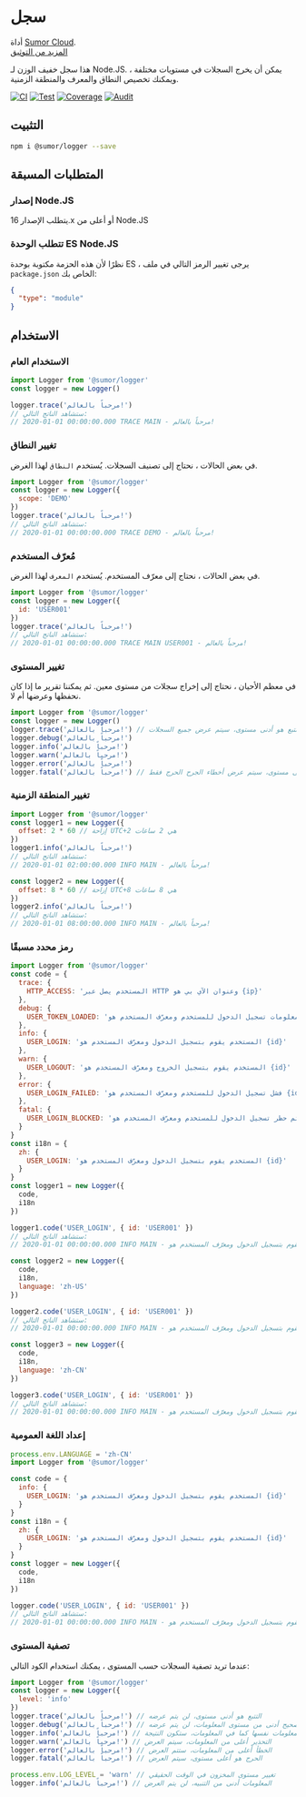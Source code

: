 # سجل

أداة [Sumor Cloud](https://sumor.cloud).  
[المزيد من التوثيق](https://sumor.cloud/logger)

هذا سجل خفيف الوزن لـ Node.JS.
يمكن أن يخرج السجلات في مستويات مختلفة ، ويمكنك تخصيص النطاق والمعرف والمنطقة الزمنية.

[![CI](https://github.com/sumor-cloud/logger/actions/workflows/ci.yml/badge.svg)](https://github.com/sumor-cloud/logger/actions/workflows/ci.yml)
[![Test](https://github.com/sumor-cloud/logger/actions/workflows/ut.yml/badge.svg)](https://github.com/sumor-cloud/logger/actions/workflows/ut.yml)
[![Coverage](https://github.com/sumor-cloud/logger/actions/workflows/coverage.yml/badge.svg)](https://github.com/sumor-cloud/logger/actions/workflows/coverage.yml)
[![Audit](https://github.com/sumor-cloud/logger/actions/workflows/audit.yml/badge.svg)](https://github.com/sumor-cloud/logger/actions/workflows/audit.yml)

## التثبيت

```bash
npm i @sumor/logger --save
```

## المتطلبات المسبقة

### إصدار Node.JS

يتطلب الإصدار 16.x أو أعلى من Node.JS

### تتطلب الوحدة ES Node.JS

نظرًا لأن هذه الحزمة مكتوبة بوحدة ES ،
يرجى تغيير الرمز التالي في ملف `package.json` الخاص بك:

```json
{
  "type": "module"
}
```

## الاستخدام

### الاستخدام العام

```js
import Logger from '@sumor/logger'
const logger = new Logger()

logger.trace('مرحباً بالعالم!')
// ستشاهد الناتج التالي:
// 2020-01-01 00:00:00.000 TRACE MAIN - مرحباً بالعالم!
```

### تغيير النطاق

في بعض الحالات ، نحتاج إلى تصنيف السجلات. يُستخدم `النطاق` لهذا الغرض.

```js
import Logger from '@sumor/logger'
const logger = new Logger({
  scope: 'DEMO'
})
logger.trace('مرحباً بالعالم!')
// ستشاهد الناتج التالي:
// 2020-01-01 00:00:00.000 TRACE DEMO - مرحباً بالعالم!
```

### مُعرّف المستخدم

في بعض الحالات ، نحتاج إلى معرّف المستخدم. يُستخدم `المعرف` لهذا الغرض.

```js
import Logger from '@sumor/logger'
const logger = new Logger({
  id: 'USER001'
})
logger.trace('مرحباً بالعالم!')
// ستشاهد الناتج التالي:
// 2020-01-01 00:00:00.000 TRACE MAIN USER001 - مرحباً بالعالم!
```

### تغيير المستوى

في معظم الأحيان ، نحتاج إلى إخراج سجلات من مستوى معين. ثم يمكننا تقرير ما إذا كان نحفظها وعرضها أم لا.

```js
import Logger from '@sumor/logger'
const logger = new Logger()
logger.trace('مرحباً بالعالم!') // التتبع هو أدنى مستوى، سيتم عرض جميع السجلات
logger.debug('مرحباً بالعالم!')
logger.info('مرحباً بالعالم!')
logger.warn('مرحباً بالعالم!')
logger.error('مرحباً بالعالم!')
logger.fatal('مرحباً بالعالم!') // الحرج هو أعلى مستوى، سيتم عرض أخطاء الجرح الحرج فقط
```

### تغيير المنطقة الزمنية

```js
import Logger from '@sumor/logger'
const logger1 = new Logger({
  offset: 2 * 60 // إزاحة UTC+2 هي 2 ساعات
})
logger1.info('مرحباً بالعالم!')
// ستشاهد الناتج التالي:
// 2020-01-01 02:00:00.000 INFO MAIN - مرحباً بالعالم!

const logger2 = new Logger({
  offset: 8 * 60 // إزاحة UTC+8 هي 8 ساعات
})
logger2.info('مرحباً بالعالم!')
// ستشاهد الناتج التالي:
// 2020-01-01 08:00:00.000 INFO MAIN - مرحباً بالعالم!
```

### رمز محدد مسبقًا

```js
import Logger from '@sumor/logger'
const code = {
  trace: {
    HTTP_ACCESS: 'المستخدم يصل عبر HTTP وعنوان الآي بي هو {ip}'
  },
  debug: {
    USER_TOKEN_LOADED: 'تمت قراءة معلومات تسجيل الدخول للمستخدم ومعرّف المستخدم هو {id}'
  },
  info: {
    USER_LOGIN: 'المستخدم يقوم بتسجيل الدخول ومعرّف المستخدم هو {id}'
  },
  warn: {
    USER_LOGOUT: 'المستخدم يقوم بتسجيل الخروج ومعرّف المستخدم هو {id}'
  },
  error: {
    USER_LOGIN_FAILED: 'فشل تسجيل الدخول للمستخدم ومعرّف المستخدم هو {id}'
  },
  fatal: {
    USER_LOGIN_BLOCKED: 'تم حظر تسجيل الدخول للمستخدم ومعرّف المستخدم هو {id}'
  }
}
const i18n = {
  zh: {
    USER_LOGIN: 'المستخدم يقوم بتسجيل الدخول ومعرّف المستخدم هو {id}'
  }
}
const logger1 = new Logger({
  code,
  i18n
})

logger1.code('USER_LOGIN', { id: 'USER001' })
// ستشاهد الناتج التالي:
// 2020-01-01 00:00:00.000 INFO MAIN - المستخدم يقوم بتسجيل الدخول ومعرّف المستخدم هو USER001

const logger2 = new Logger({
  code,
  i18n,
  language: 'zh-US'
})

logger2.code('USER_LOGIN', { id: 'USER001' })
// ستشاهد الناتج التالي:
// 2020-01-01 00:00:00.000 INFO MAIN - المستخدم يقوم بتسجيل الدخول ومعرّف المستخدم هو USER001

const logger3 = new Logger({
  code,
  i18n,
  language: 'zh-CN'
})

logger3.code('USER_LOGIN', { id: 'USER001' })
// ستشاهد الناتج التالي:
// 2020-01-01 00:00:00.000 INFO MAIN - المستخدم يقوم بتسجيل الدخول ومعرّف المستخدم هو USER001
```

### إعداد اللغة العمومية

```js
process.env.LANGUAGE = 'zh-CN'
import Logger from '@sumor/logger'

const code = {
  info: {
    USER_LOGIN: 'المستخدم يقوم بتسجيل الدخول ومعرّف المستخدم هو {id}'
  }
}
const i18n = {
  zh: {
    USER_LOGIN: 'المستخدم يقوم بتسجيل الدخول ومعرّف المستخدم هو {id}'
  }
}
const logger = new Logger({
  code,
  i18n
})

logger.code('USER_LOGIN', { id: 'USER001' })
// ستشاهد الناتج التالي:
// 2020-01-01 00:00:00.000 INFO MAIN - المستخدم يقوم بتسجيل الدخول ومعرّف المستخدم هو USER001
```

### تصفية المستوى

عندما تريد تصفية السجلات حسب المستوى ، يمكنك استخدام الكود التالي:

```js
import Logger from '@sumor/logger'
const logger = new Logger({
  level: 'info'
})
logger.trace('مرحباً بالعالم!') // التتبع هو أدنى مستوى، لن يتم عرضه
logger.debug('مرحباً بالعالم!') // التصحيح أدنى من مستوى المعلومات، لن يتم عرضه
logger.info('مرحباً بالعالم!') // المعلومات نفسها كما في المعلومات، ستكون النتيجة
logger.warn('مرحباً بالعالم!') // التحذير أعلى من المعلومات، سيتم العرض
logger.error('مرحباً بالعالم!') // الخطأ أعلى من المعلومات، ستتم العرض
logger.fatal('مرحباً بالعالم!') // الحرج هو أعلى مستوى، سيتم العرض

process.env.LOG_LEVEL = 'warn' // تغيير مستوى المخزون في الوقت الحقيقي
logger.info('مرحباً بالعالم!') // المعلومات أدنى من التنبيه، لن يتم العرض
```
